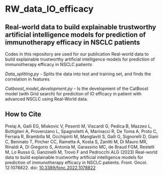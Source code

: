 # RW_data_IO_efficacy
## Real-world data to build explainable trustworthy artificial intelligence models for prediction of immunotherapy efficacy in NSCLC patients

Codes in this repository are used for our publication Real-world data to build explainable trustworthy artificial intelligence models for prediction of immunotherapy efficacy in NSCLC patients

*Data_splitting.py* - Splits the data into test and training set, and finds the correlation in features

*Catboost_model_development.py* - Is the development of the CatBoost model (with Grid search) for prediction of IO efficacy in patient with advanced NSCLC using Real-World data. 

## How to Cite 
Prelaj A, Galli EG, Miskovic V, Pesenti M, Viscardi G, Pedica B, Mazzeo L, Bottiglieri A, Provenzano L, Spagnoletti A, Marinacci R, De Toma A, Proto C, Ferrara R, Brambilla M, Occhipinti M, Manglaviti S, Galli G, Signorelli D, Giani C, Beninato T, Pircher CC, Rametta A, Kosta S, Zanitti M, Di Mauro MR, Rinaldi A, Di Gregorio S, Antonia M, Garassino MC, de Braud FGM, Restelli M, Lo Russo G, Ganzinelli M, Trovò F and Pedrocchi ALG (2023) Real-world data to build explainable trustworthy artificial intelligence models for prediction of immunotherapy efficacy in NSCLC patients. Front. Oncol. 12:1078822. doi: [10.3389/fonc.2022.1078822](https://www.frontiersin.org/articles/10.3389/fonc.2022.1078822/full?utm_source=F-NTF&utm_medium=EMLX&utm_campaign=PRD_FEOPS_20170000_ARTICLE)

